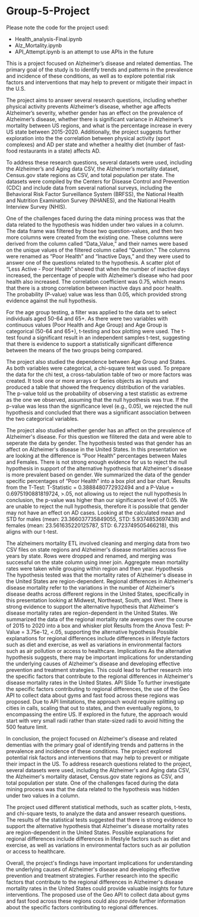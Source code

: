 # Group-5-Project
Please  note the code for the project used:
   - Health_analysis-Final.ipynb
   - Alz_Mortality.ipynb
   - API_Attempt.ipynb is an attempt to use APIs in the future 

This is a project focused on Alzheimer’s disease and related dementias. The primary goal of the study is to identify trends and patterns in the prevalence and incidence of these conditions, as well as to explore potential risk factors and interventions that may help to prevent or mitigate their impact in the U.S.

The project aims to answer several research questions, including whether physical activity prevents Alzheimer’s disease, whether age affects Alzheimer’s severity, whether gender has an effect on the prevalence of Alzheimer’s disease, whether there is significant variance in Alzheimer’s mortality between US regions, and what is the percentage increase in every US state between 2015-2020. Additionally, the project suggests further exploration into the the correlation between physical activity (sport complexes) and AD per state and whether a healthy diet (number of fast-food restaurants in a state) affects AD.

To address these research questions, several datasets were used, including the Alzheimer’s and Aging data CSV, the Alzheimer’s mortality dataset, Census.gov state regions as CSV, and total population per state. The datasets were compiled by the Centers for Disease Control and Prevention (CDC) and include data from several national surveys, including the Behavioral Risk Factor Surveillance System (BRFSS), the National Health and Nutrition Examination Survey (NHANES), and the National Health Interview Survey (NHIS).

One of the challenges faced during the data mining process was that the data related to the hypothesis was hidden under two values in a column. The data frame was filtered by those two question-values, and then two more columns were created from the existing one. These columns were derived from the column called “Data_Value,” and their names were based on the unique values of the filtered column called “Question.” The columns were renamed as “Poor Health” and “Inactive Days,” and they were used to answer one of the questions related to the hypothesis. A scatter plot of “Less Active - Poor Health” showed that when the number of inactive days increased, the percentage of people with Alzheimer’s disease who had poor health also increased. The correlation coefficient was 0.75, which means that there is a strong correlation between inactive days and poor health. The probability (P-value) value was less than 0.05, which provided strong evidence against the null hypothesis.

For the age group testing, a filter was applied to the data set to select individuals aged 50-64 and 65+. As there were two variables with continuous values (Poor Health and Age Group) and Age Group is categorical (50-64 and 65+), t-testing and box plotting were used. The t-test found a significant result in an independent samples t-test, suggesting that there is evidence to support a statistically significant difference between the means of the two groups being compared.

The project also studied the dependence between Age Group and States. As both variables were categorical, a chi-square test was used. To prepare the data for the chi test, a cross-tabulation table of two or more factors was created. It took one or more arrays or Series objects as inputs and produced a table that showed the frequency distribution of the variables. The p-value told us the probability of observing a test statistic as extreme as the one we observed, assuming that the null hypothesis was true. If the p-value was less than the significance level (e.g., 0.05), we rejected the null hypothesis and concluded that there was a significant association between the two categorical variables.

The project also studied whether gender has an affect on the prevalence of Alzheimer's disease. For this question we filitered the data and were able to seperate the data by gender. The hypothesis tested was that gender has an affect on Alzheimer's disease in the United States. In this presentation we are looking at the difference is “Poor Health” percentages between Males and Females. There is not strong enough evidence for us to reject the null hypothesis in support of the alternative hypothesis that Alzheimer's disease is more prevalent based on gender. We summarized the data of the gender specific percentages of “Poor Health” into a box plot and bar chart. Results from the T-Test: T-Statistic = 0.3888480772932494 and a P-Value = 0.6975190881819724, >.05, not allowing us to reject the null hypothesis In conclusion, the p-value was higher than our significance level of 0.05. We are unable to reject the null hypothesis, therefore it is possible that gender may not have an effect on AD cases. Looking at the calculated mean and STD for males (mean: 23.366037735849055, STD: 5.9374853697438) and females (mean: 23.561635220125787, STD: 6.723749505466218), this aligns with our t-test.

The alzheimers mortality ETL involved cleaning and merging data from two CSV files on state regions and Alzheimer's disease mortalities across five years by state. Rows were dropped and renamed, and merging was successful on the state column using inner join. Aggregate mean mortality rates were taken while grouping within region and then year. Hypothesis The hypothesis tested was that the mortality rates of Alzheimer's disease in the United States are region-dependent. Regional differences in Alzheimer's disease mortality refer to the variations in the number of Alzheimer's disease deaths across different regions in the United States, specifically in this presentation looking at Midwest, Northeast, South, and West. There is strong evidence to support the alternative hypothesis that Alzheimer's disease mortality rates are region-dependent in the United States. We summarized the data of the regional mortality rate averages over the course of 2015 to 2020 into a box and whisker plot Results from the Anova Test: P-Value = 3.75e-12, <.05, supporting the alternative hypothesis Possible explanations for regional differences include differences in lifestyle factors such as diet and exercise, as well as variations in environmental factors such as air pollution or access to healthcare. Implications As the alternative hypothesis suggests, there may be important implications for understanding the underlying causes of Alzheimer's disease and developing effective prevention and treatment strategies. This could lead to further research into the specific factors that contribute to the regional differences in Alzheimer's disease mortality rates in the United States. API Slide To further investigate the specific factors contributing to regional differences, the use of the Geo API to collect data about gyms and fast food across these regions was proposed. Due to API limitations, the approach would require splitting up cities in calls, scaling that out to states, and then eventually regions, to encompassing the entire US. If explored in the future, the approach would start with very small radii rather than state-sized radii to avoid hitting the 500 feature limit. 

In conclusion, the project focused on Alzheimer's disease and related dementias with the primary goal of identifying trends and patterns in the prevalence and incidence of these conditions. The project explored potential risk factors and interventions that may help to prevent or mitigate their impact in the US. To address research questions related to the project, several datasets were used, including the Alzheimer's and Aging data CSV, the Alzheimer's mortality dataset, Census.gov state regions as CSV, and total population per state. One of the challenges faced during the data mining process was that the data related to the hypothesis was hidden under two values in a column.

The project used different statistical methods, such as scatter plots, t-tests, and chi-square tests, to analyze the data and answer research questions. The results of the statistical tests suggested that there is strong evidence to support the alternative hypothesis that Alzheimer's disease mortality rates are region-dependent in the United States. Possible explanations for regional differences include differences in lifestyle factors such as diet and exercise, as well as variations in environmental factors such as air pollution or access to healthcare.

Overall, the project's findings have important implications for understanding the underlying causes of Alzheimer's disease and developing effective prevention and treatment strategies. Further research into the specific factors that contribute to the regional differences in Alzheimer's disease mortality rates in the United States could provide valuable insights for future interventions. The proposed use of the Geo API to collect data about gyms and fast food across these regions could also provide further information about the specific factors contributing to regional differences.




